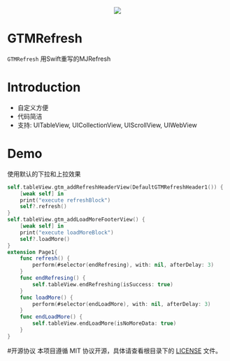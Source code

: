<p align="center">
<a href="https://github.com/GTMYang/GTMRefresh"><img src="https://raw.githubusercontent.com/GTMYang/GTMRefresh/master/logo.png"></a>
</p>

GTMRefresh
===================
`GTMRefresh` 用Swift重写的MJRefresh

# Introduction

- 自定义方便
- 代码简洁
- 支持: UITableView, UICollectionView, UIScrollView, UIWebView 


# Demo
使用默认的下拉和上拉效果
```swift
self.tableView.gtm_addRefreshHeaderView(DefaultGTMRefreshHeader1()) {
    [weak self] in
    print("execute refreshBlock")
    self?.refresh()
}
self.tableView.gtm_addLoadMoreFooterView() {
    [weak self] in
    print("execute loadMoreBlock")
    self?.loadMore()
}
extension Page1{
    func refresh() {
        perform(#selector(endRefresing), with: nil, afterDelay: 3)
    }
    func endRefresing() {
        self.tableView.endRefreshing(isSuccess: true)
    }
    func loadMore() {
        perform(#selector(endLoadMore), with: nil, afterDelay: 3)
    }
    func endLoadMore() {
        self.tableView.endLoadMore(isNoMoreData: true)
    }
}

```

#开源协议
本项目遵循 MIT 协议开源，具体请查看根目录下的 [LICENSE](https://raw.githubusercontent.com/GTMYang/GTMRefresh/master/LICENSE) 文件。


